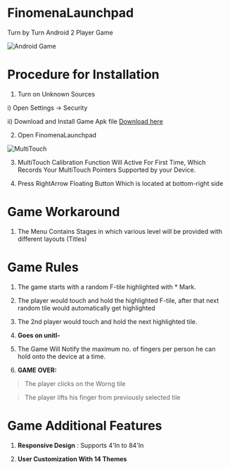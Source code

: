 # FinomenaLaunchpad
Turn by Turn Android 2 Player Game

![Android Game](http://www.gifizer.com/gifs/in/71cb97f05a9da6f82b149f40d6fe5d21.gif)

# Procedure for Installation

1. Turn on Unknown Sources

  i) Open Settings -> Security

  ii) Download and Install Game Apk file     [Download here](https://netbeans.org/downloads/)

2. Open FinomenaLaunchpad

![MultiTouch](http://www.gifizer.com/gifs/in/71cb97f05a9da6f82b149f40d6fe5d21.gif)

3. MultiTouch Calibration Function Will Active For First Time, Which Records Your MultiTouch Pointers Supported by your Device.

4. Press RightArrow Floating Button Which is located at bottom-right side

# Game Workaround

1. The Menu Contains Stages in which various level will be provided with different layouts (Titles)


# Game Rules

1. The game starts with a random F-tile highlighted with * Mark.

2. The player would touch and hold the highlighted F-tile, after that next random tile would automatically get highlighted  

3. The 2nd player would touch and hold the next highlighted tile.

4. **Goes on unitl-**

5. The Game Will Notify the maximum no. of fingers per person he can hold onto the device at a time.

6. **GAME OVER:**

  >The player clicks on the Worng tile
  
  >The player lifts his finger from previously selected tile
  
  
# Game Additional Features

1. **Responsive Design** : Supports 4'In to 84'In

2. **User Customization With 14 Themes**
